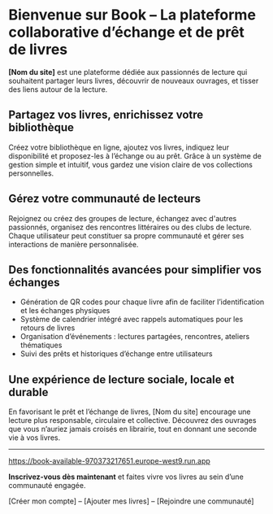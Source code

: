 # Bienvenue sur Book – La plateforme collaborative d’échange et de prêt de livres

**[Nom du site]** est une plateforme dédiée aux passionnés de lecture qui souhaitent partager leurs livres, découvrir de nouveaux ouvrages, et tisser des liens autour de la lecture.

## Partagez vos livres, enrichissez votre bibliothèque

Créez votre bibliothèque en ligne, ajoutez vos livres, indiquez leur disponibilité et proposez-les à l’échange ou au prêt. Grâce à un système de gestion simple et intuitif, vous gardez une vision claire de vos collections personnelles.

## Gérez votre communauté de lecteurs

Rejoignez ou créez des groupes de lecture, échangez avec d'autres passionnés, organisez des rencontres littéraires ou des clubs de lecture. Chaque utilisateur peut constituer sa propre communauté et gérer ses interactions de manière personnalisée.

## Des fonctionnalités avancées pour simplifier vos échanges

- Génération de QR codes pour chaque livre afin de faciliter l’identification et les échanges physiques
- Système de calendrier intégré avec rappels automatiques pour les retours de livres
- Organisation d’événements : lectures partagées, rencontres, ateliers thématiques
- Suivi des prêts et historiques d’échange entre utilisateurs

## Une expérience de lecture sociale, locale et durable

En favorisant le prêt et l’échange de livres, [Nom du site] encourage une lecture plus responsable, circulaire et collective. Découvrez des ouvrages que vous n’auriez jamais croisés en librairie, tout en donnant une seconde vie à vos livres.

---

https://book-available-970373217651.europe-west9.run.app

**Inscrivez-vous dès maintenant** et faites vivre vos livres au sein d’une communauté engagée.

[Créer mon compte] – [Ajouter mes livres] – [Rejoindre une communauté]
